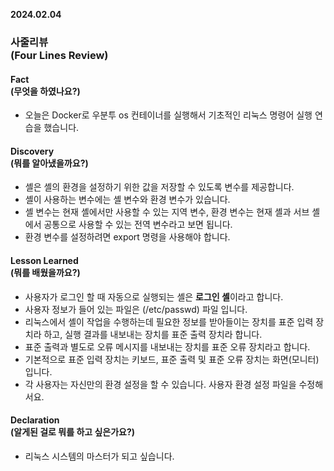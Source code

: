 **2024.02.04**

### 사줄리뷰<br>(Four Lines Review)</br>

#### Fact<br>(무엇을 하였나요?)</br>
- 오늘은 Docker로 우분투 os 컨테이너를 실행해서 기초적인 리눅스 명령어 실행 연습을 했습니다.

#### Discovery<br>(뭐를 알아냈을까요?)</br>
- 셸은 셸의 환경을 설정하기 위한 값을 저장할 수 있도록 변수를 제공합니다.
- 셸이 사용하는 변수에는 셸 변수와 환경 변수가 있습니다.
- 셸 변수는 현재 셸에서만 사용할 수 있는 지역 변수, 환경 변수는 현재 셸과 서브 셸에서 공통으로 사용할 수 있는 전역 변수라고 보면 됩니다.
- 환경 변수를 설정하려면 export 명령을 사용해야 합니다.

#### Lesson Learned<br>(뭐를 배웠을까요?)</br>
- 사용자가 로그인 할 때 자동으로 실행되는 셸은 <b>로그인 셸</b>이라고 합니다.
- 사용자 정보가 들어 있는 파일은 (/etc/passwd) 파일 입니다.
- 리눅스에서 셸이 작업을 수행하는데 필요한 정보를 받아들이는 장치를 표준 입력 장치라 하고, 실행 결과를 내보내는 장치를 표준 출력 장치라 합니다.
- 표준 출력과 별도로 오류 메시지를 내보내는 장치를 표준 오류 장치라고 합니다.
- 기본적으로 표준 입력 장치는 키보드, 표준 출력 및 표준 오류 
장치는 화면(모니터)입니다.
- 각 사용자는 자신만의 환경 설정을 할 수 있습니다. 사용자 환경 설정 파일을 수정해서요.

#### Declaration<br>(알게된 걸로 뭐를 하고 싶은가요?)</br>
- 리눅스 시스템의 마스터가 되고 싶습니다.